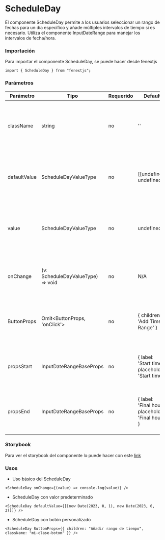 # ScheduleDay

El componente ScheduleDay permite a los usuarios seleccionar un rango de fechas para un día específico y añade múltiples intervalos de tiempo si es necesario. Utiliza el componente InputDateRange para manejar los intervalos de fecha/hora.

### Importación

Para importar el componente ScheduleDay, se puede hacer desde fenextjs

```tsx copy
import { ScheduleDay } from "fenextjs";
```

### Parámetros

| Parámetro | Tipo | Requerido | Default | Descripcion |
| --------- | ---- | --------- | ------- | ----------- |
| className | string | no | '' | Clase CSS para personalizar el contenedor del componente ScheduleDay. |
| defaultValue | ScheduleDayValueType | no | [[undefined, undefined]] | Valor inicial del campo de entrada, representado como un array de rangos de fechas. |
| value | ScheduleDayValueType | no | undefined | Valor actual del campo de entrada, usado para el control del componente desde el exterior. |
| onChange | (v: ScheduleDayValueType) =\> void | no | N/A | Función callback para manejar cambios en el valor del campo de entrada. |
| ButtonProps | Omit\<ButtonProps, 'onClick'\> | no | \{ children: 'Add Time Range' \} | Props para personalizar el botón que añade nuevos intervalos de tiempo. |
| propsStart | InputDateRangeBaseProps | no | \{ label: 'Start time', placeholder: 'Start time' \} | Props específicos para el campo de hora de inicio del rango de fecha. |
| propsEnd | InputDateRangeBaseProps | no | \{ label: 'Final hour', placeholder: 'Final hour' \} | Props específicos para el campo de hora de fin del rango de fecha. |

### Storybook

Para ver el storybook del componente lo puede hacer con este [link](https://fenextjs-component-storybook.vercel.app/?path=/story/schedule-scheduleday--index)

### Usos

- Uso básico del ScheduleDay

```tsx copy
<ScheduleDay onChange={(value) => console.log(value)} />
```

- ScheduleDay con valor predeterminado

```tsx copy
<ScheduleDay defaultValue={[[new Date(2023, 0, 1), new Date(2023, 0, 2)]]} />
```

- ScheduleDay con botón personalizado

```tsx copy
<ScheduleDay ButtonProps={{ children: "Añadir rango de tiempo", className: "mi-clase-boton" }} />
```


